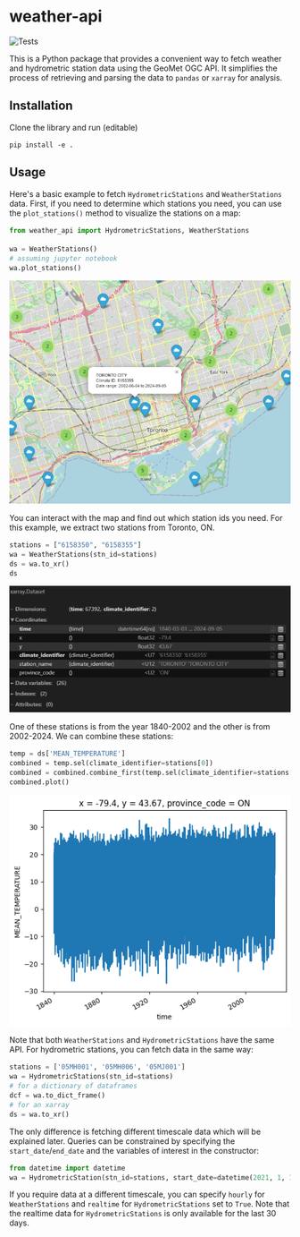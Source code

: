 # weather-api
![Tests](https://github.com/dhah229/weather-api/actions/workflows/tests.yml/badge.svg)


This is a Python package that provides a convenient way to fetch weather  and hydrometric station data using the GeoMet OGC API. It simplifies the process of retrieving and parsing the data to `pandas` or `xarray` for  analysis.

## Installation
Clone the library and run (editable)
```
pip install -e .
```

## Usage
Here's a basic example to fetch `HydrometricStations` and `WeatherStations` data. First, if you need to determine which stations you need, you can use the `plot_stations()` method to visualize the stations on a map:
```python
from weather_api import HydrometricStations, WeatherStations

wa = WeatherStations()
# assuming jupyter notebook
wa.plot_stations()
```
![map](images/map_weather.png)

You can interact with the map and find out which station ids you need. For this example, we extract two stations from Toronto, ON.
```python
stations = ["6158350", "6158355"]
wa = WeatherStations(stn_id=stations)
ds = wa.to_xr()
ds
```
![xarray](images/xarray.png)

One of these stations is from the year 1840-2002 and the other is from 2002-2024. We can combine these stations:
```python
temp = ds['MEAN_TEMPERATURE']
combined = temp.sel(climate_identifier=stations[0])
combined = combined.combine_first(temp.sel(climate_identifier=stations[1]))
combined.plot()
```
![temperature](images/temperature.png)

Note that both `WeatherStations` and `HydrometricStations` have the same API. For hydrometric stations, you can fetch data in the same way:
```python
stations = ['05MH001', '05MH006', '05MJ001']
wa = HydrometricStations(stn_id=stations)
# for a dictionary of dataframes
dcf = wa.to_dict_frame()
# for an xarray
ds = wa.to_xr()
```
The only difference is fetching different timescale data which will be explained later.
Queries can be constrained by specifying the `start_date`/`end_date` and the variables of interest in the constructor:
```python
from datetime import datetime
wa = HydrometricStation(stn_id=stations, start_date=datetime(2021, 1, 1), end_date=datetime(2021, 12, 31), vars=["DISCHARGE", "LEVEL"])
```
If you require data at a different timescale, you can specify `hourly` for `WeatherStations` and `realtime` for `HydrometricStations` set to `True`. Note that the realtime data for `HydrometricStations` is only available for the last 30 days.
 




